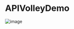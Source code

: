 # APIVolleyDemo

![image](https://user-images.githubusercontent.com/3993516/200277275-9c2ba6c3-2d23-4a9c-84ae-b6c0492d6cd5.png)
